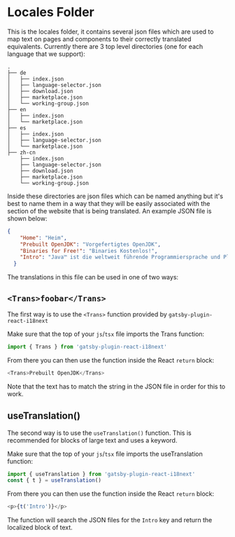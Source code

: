 <!-- textlint-disable terminology -->
# Locales Folder

This is the locales folder, it contains several json files which are used to map text on pages and components to their correctly translated equivalents. Currently there are 3 top level directories (one for each language that we support):

```tree
.
├── de
│   ├── index.json
│   ├── language-selector.json
│   ├── download.json
│   ├── marketplace.json
│   └── working-group.json
├── en
│   ├── index.json
│   └── marketplace.json
├── es
│   ├── index.json
│   ├── language-selector.json
│   └── marketplace.json
├── zh-cn
    ├── index.json
    ├── language-selector.json
    ├── download.json
    ├── marketplace.json
    └── working-group.json
```

Inside these directories are json files which can be named anything but it's best to name them in a way that they will be easily associated with the section of the website that is being translated. An example JSON file is shown below:

```json
{
    "Home": "Heim",
    "Prebuilt OpenJDK": "Vorgefertigtes OpenJDK",
    "Binaries for Free!": "Binaries Kostenlos!",
    "Intro": "Java™ ist die weltweit führende Programmiersprache und Plattform. Die Adoptium Working Group fördert und unterstützt qualitativ hochwertige, TCK-zertifizierte Laufzeiten und zugehörige Technologien für den Einsatz im gesamten Java-Ökosystem™. Eclipse Temurin ist der Name der OpenJDK-Distribution von Adoptium."
  }
```

The translations in this file can be used in one of two ways:

## `<Trans>foobar</Trans>`

The first way is to use the `<Trans>` function provided by `gatsby-plugin-react-i18next`

Make sure that the top of your `js`/`tsx` file imports the Trans function:

```js
import { Trans } from 'gatsby-plugin-react-i18next'
```

From there you can then use the function inside the React `return` block:

```js
<Trans>Prebuilt OpenJDK</Trans>
```

Note that the text has to match the string in the JSON file in order for this to work.

## useTranslation()

The second way is to use the `useTranslation()` function. This is recommended for blocks of large text and uses a keyword.

Make sure that the top of your `js`/`tsx` file imports the useTranslation function:

```js
import { useTranslation } from 'gatsby-plugin-react-i18next'
const { t } = useTranslation()
```

From there you can then use the function inside the React `return` block:

```js
<p>{t('Intro')}</p>
```

The function will search the JSON files for the `Intro` key and return the localized block of text.
